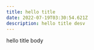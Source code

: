 ```yaml
---
title: hello title
date: 2022-07-19T03:30:54.621Z
description: hello title desv
---
```

hello title body